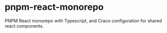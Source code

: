# pnpm-react-monorepo
PNPM React monorepo with Typescript, and Craco configuration for shared react components.
